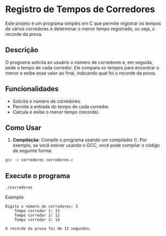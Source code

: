 # Registro de Tempos de Corredores

Este projeto é um programa simples em C que permite registrar os tempos de vários corredores e determinar o menor tempo registrado, ou seja, o recorde da prova.

## Descrição

O programa solicita ao usuário o número de corredores e, em seguida, pede o tempo de cada corredor. Ele compara os tempos para encontrar o menor e exibe esse valor ao final, indicando qual foi o recorde da prova.

## Funcionalidades

- Solicita o número de corredores.
- Permite a entrada do tempo de cada corredor.
- Calcula e exibe o menor tempo (recorde).

## Como Usar

1. **Compilação**: Compile o programa usando um compilador C. Por exemplo, se você estiver usando o GCC, você pode compilar o código da seguinte forma:
```bash
gcc -o corredores corredores.c
```

## Execute o programa
```bash
./corredores
```
Exemplo:
```
Digite o número de corredores: 3
	Tempo corredor 1: 15
	Tempo corredor 2: 12
	Tempo corredor 3: 14

O recorde da prova foi de 12 segundos.
```
